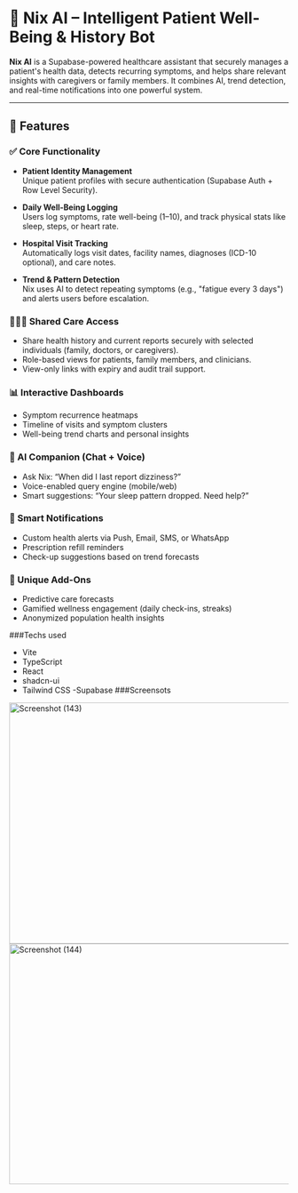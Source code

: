 # 🧠 Nix AI – Intelligent Patient Well-Being & History Bot

**Nix AI** is a Supabase-powered healthcare assistant that securely manages a patient's health data, detects recurring symptoms, and helps share relevant insights with caregivers or family members. It combines AI, trend detection, and real-time notifications into one powerful system.

---

## 🚀 Features

### ✅ Core Functionality
- **Patient Identity Management**  
  Unique patient profiles with secure authentication (Supabase Auth + Row Level Security).
  
- **Daily Well-Being Logging**  
  Users log symptoms, rate well-being (1–10), and track physical stats like sleep, steps, or heart rate.

- **Hospital Visit Tracking**  
  Automatically logs visit dates, facility names, diagnoses (ICD-10 optional), and care notes.

- **Trend & Pattern Detection**  
  Nix uses AI to detect repeating symptoms (e.g., "fatigue every 3 days") and alerts users before escalation.

### 👨‍👩‍👧 Shared Care Access
- Share health history and current reports securely with selected individuals (family, doctors, or caregivers).
- Role-based views for patients, family members, and clinicians.
- View-only links with expiry and audit trail support.

### 📊 Interactive Dashboards
- Symptom recurrence heatmaps
- Timeline of visits and symptom clusters
- Well-being trend charts and personal insights

### 🤖 AI Companion (Chat + Voice)
- Ask Nix: “When did I last report dizziness?”  
- Voice-enabled query engine (mobile/web)
- Smart suggestions: “Your sleep pattern dropped. Need help?”

### 🔔 Smart Notifications
- Custom health alerts via Push, Email, SMS, or WhatsApp
- Prescription refill reminders
- Check-up suggestions based on trend forecasts

### 🧬 Unique Add-Ons
- Predictive care forecasts
- Gamified wellness engagement (daily check-ins, streaks)
- Anonymized population health insights
  
###Techs used 

- Vite
- TypeScript
- React
- shadcn-ui
- Tailwind CSS
-Supabase
###Screensots
<img width="929" height="434" alt="Screenshot (143)" src="https://github.com/user-attachments/assets/446a19fb-d9eb-4fdc-84d4-be6e422f9b53" />
<img width="929" height="433" alt="Screenshot (144)" src="https://github.com/user-attachments/assets/365f97b1-4073-446a-ac58-895c22e01e8d" />

